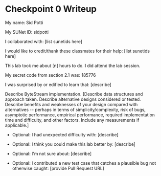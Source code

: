 Checkpoint 0 Writeup
====================

My name: Sid Potti

My SUNet ID: sidpotti

I collaborated with: [list sunetids here]

I would like to credit/thank these classmates for their help: [list sunetids here]

This lab took me about [n] hours to do. I did attend the lab session.

My secret code from section 2.1 was: 185776

I was surprised by or edified to learn that: [describe]

Describe ByteStream implementation. [Describe data structures and
approach taken. Describe alternative designs considered or tested.
Describe benefits and weaknesses of your design compared with
alternatives -- perhaps in terms of simplicity/complexity, risk of
bugs, asymptotic performance, empirical performance, required
implementation time and difficulty, and other factors. Include any
measurements if applicable.]

- Optional: I had unexpected difficulty with: [describe]

- Optional: I think you could make this lab better by: [describe]

- Optional: I'm not sure about: [describe]

- Optional: I contributed a new test case that catches a plausible bug
  not otherwise caught: [provide Pull Request URL]